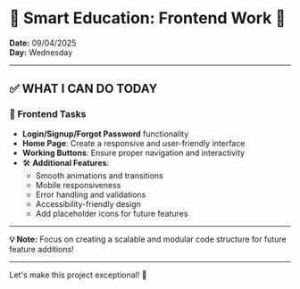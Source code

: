 # 🌟 Smart Education: Frontend Work 🌟

**Date:** 09/04/2025  
**Day:** Wednesday  

---

## ✅ WHAT I CAN DO TODAY

### 🚀 Frontend Tasks
- **Login/Signup/Forgot Password** functionality
- **Home Page**: Create a responsive and user-friendly interface
- **Working Buttons**: Ensure proper navigation and interactivity
- 🛠️ **Additional Features**:
  - Smooth animations and transitions
  - Mobile responsiveness
  - Error handling and validations
  - Accessibility-friendly design
  - Add placeholder icons for future features

---

**💡 Note:** Focus on creating a scalable and modular code structure for future feature additions!

---

Let's make this project exceptional! 🎉